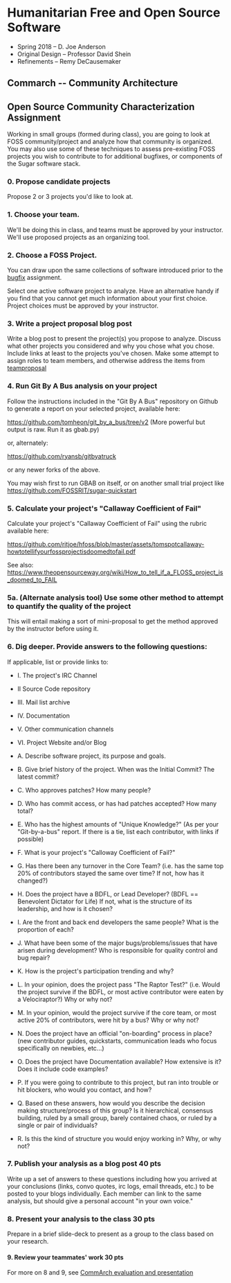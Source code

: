 # Humanitarian Free and Open Source Software
  * Spring 2018 – D. Joe Anderson
  * Original Design – Professor David Shein
  * Refinements – Remy DeCausemaker

## Commarch -- Community Architecture

## Open Source Community Characterization Assignment

Working in small groups (formed during class), you are going to look
at FOSS community/project and analyze how that community is organized. You may
also use some of these techniques to assess pre-existing FOSS projects you wish
to contribute to for additional bugfixes, or components of the Sugar software
stack.

###  0. Propose candidate projects

Propose 2 or 3 projects you'd like to look at. 

### 1.  Choose your team. 

We'll be doing this in class, and teams must be approved by your instructor. We'll use proposed projects as an organizing tool.

### 2.  Choose a FOSS Project. 

You can draw upon the same collections of software introduced prior to the [bugfix](bugfix) assignment.  

   Select one active software project to analyze.  Have an alternative handy if you find that you cannot get much information about your first choice.  Project choices must be approved by your instructor.

### 3.  Write a project proposal blog post

Write a blog post to present the project(s) you propose to analyze.  Discuss
what other projects you considered and why you chose what you chose. 
Include links at least to the projects you've chosen.  Make some attempt to
assign roles to team members, and otherwise address the items from [teamproposal](teamproposal)

### 4.  Run Git By A Bus analysis on your project

Follow the instructions included in the "Git By A Bus" repository on Github
to generate a report on your selected project, available here:

https://github.com/tomheon/git_by_a_bus/tree/v2 (More powerful but output is raw. Run it as gbab.py)

or, alternately:

https://github.com/ryansb/gitbyatruck

or any newer forks of the above.

You may wish first to run GBAB on itself, or on another small trial project
like https://github.com/FOSSRIT/sugar-quickstart

### 5.  Calculate your project's "Callaway Coefficient of Fail"

Calculate your project's "Callaway Coefficient of Fail" using the rubric available here:

https://github.com/ritjoe/hfoss/blob/master/assets/tomspotcallaway-howtotellifyourfossprojectisdoomedtofail.pdf

See also: https://www.theopensourceway.org/wiki/How_to_tell_if_a_FLOSS_project_is_doomed_to_FAIL

### 5a. (Alternate analysis tool) Use some other method to attempt to quantify the quality of the project

This will entail making a sort of mini-proposal to get the method approved by the instructor before using it.

### 6.  Dig deeper. Provide answers to the following questions:

If applicable, list or provide links to:

  * I.      The project's IRC Channel
  * II      Source Code repository
  * III.    Mail list archive
  * IV.     Documentation
  * V.      Other communication channels
  * VI.     Project Website and/or Blog

  * A.  Describe software project, its purpose and goals.
  * B.  Give brief history of the project. When was the Initial Commit? The latest commit?
  * C.  Who approves patches? How many people?
  * D.  Who has commit access, or has had patches accepted?  How many total?
  * E.  Who has the highest amounts of "Unique Knowledge?" (As per your "Git-by-a-bus" report. If there is a tie, list each contributor, with links if possible)
  * F.  What is your project's "Calloway Coefficient of Fail?"
  * G.  Has there been any turnover in the Core Team? (i.e. has the same top 20% of contributors stayed the same over time? If not, how has it changed?)
  * H.  Does the project have a BDFL, or Lead Developer? (BDFL == Benevolent Dictator for Life) If not, what is the structure of its leadership, and how is it chosen?
  * I.  Are the front and back end developers the same people? What is the proportion of each?
  * J.  What have been some of the major bugs/problems/issues that have arisen during development? Who is responsible for quality control and bug repair?
  * K.  How is the project's participation trending and why?
  * L.  In your opinion, does the project pass "The Raptor Test?" (i.e. Would the project survive if the BDFL, or most active contributor were eaten by a Velociraptor?) Why or why not?
  * M.  In your opinion, would the project survive if the core team, or most active 20% of contributors, were hit by a bus? Why or why not?
  * N.  Does the project have an official "on-boarding" process in place? (new contributor guides, quickstarts, communication leads who focus specifically on newbies, etc...)
  * O.  Does the project have Documentation available? How extensive is it? Does it include code examples?
  * P.  If you were going to contribute to this project, but ran into trouble or hit blockers, who would you contact, and how?
  * Q.  Based on these answers, how would you describe the decision making structure/process of this group?  Is it hierarchical, consensus building, ruled by a small group, barely contained chaos, or ruled by a single or pair of individuals?
  * R.  Is this the kind of structure you would enjoy working in? Why, or why not?

### 7.  Publish your analysis as a blog post 40 pts

Write up a set of answers to these questions including how you arrived at
your conclusions (links, convo quotes, irc logs, email threads, etc.) to be
posted to your blogs individually. Each member can link to the same
analysis, but should give a personal account "in your own voice."

### 8.  Present your analysis to the class 30 pts

Prepare in a brief slide-deck to present as a group to the class based on your research.

#### 9. Review your teammates' work 30 pts

For more on 8 and 9, see [CommArch evaluation and presentation](commarch-eval-and-preso)

